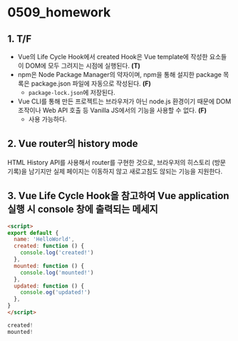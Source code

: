 # 0509_homework

## 1. T/F

- Vue의 Life Cycle Hook에서 created Hook은 Vue template에 작성한 요소들이 DOM에 모두 그려지는 시점에 실행된다. **(T)**
- npm은 Node Package Manager의 약자이며, npm을 통해 설지한 package 목록은 package.json 파일에 자동으로 작성된다. **(F)**
  - `package-lock.json`에 저장된다.
- Vue CLI를 통해 만든 프로젝트는 브라우저가 아닌 node.js 환경이기 때문에 DOM 조작이나 Web API 호출 등 Vanilla JS에서의 기능을 사용할 수 없다. **(F)**
  - 사용 가능하다.

## 2. Vue router의 history mode

HTML History API를 사용해서 router를 구현한 것으로, 브라우저의 히스토리 (방문 기록)을 남기지만 실제 페이지는 이동하지 않고 새로고침도 않되는 기능을 지원한다.

## 3. Vue Life Cycle Hook을 참고하여 Vue application 실행 시 console 창에 출력되는 메세지

```html
<script>
export default {
  name: 'HelloWorld',
  created: function () {
    console.log('created!')
  },
  mounted: function () {
    console.log('mounted!')
  },
  updated: function () {
    console.og('updated!')
  },
}
</script>
```

```typescript
created!
mounted!
```



